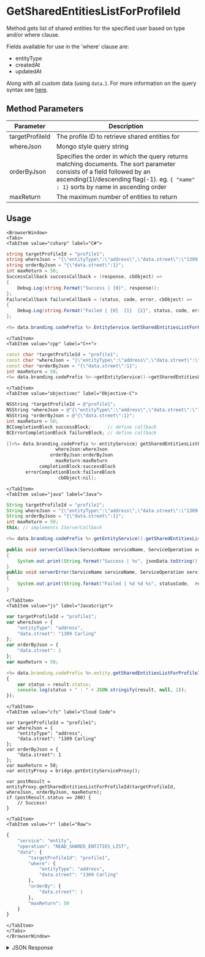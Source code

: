 # GetSharedEntitiesListForProfileId

Method gets list of shared entities for the specified user based on type and/or where clause.

Fields available for use in the 'where' clause are:

 - entityType
 - createdAt
 - updatedAt

 Along with all custom data (using `data.`).  For more information on the query syntax see [here](/api/appendix/mongodbwherequeries).

<PartialServop service_name="entity" operation_name="READ_SHARED_ENTITIES_LIST" />

## Method Parameters
Parameter | Description
--------- | -----------
targetProfileId | The profile ID to retrieve shared entities for
whereJson | Mongo style query string
orderByJson | Specifies the order in which the query returns matching documents. The sort parameter consists of a field followed by an ascending(1)/descending flag(-1). eg. `{ "name" : 1}` sorts by name in ascending order
maxReturn | The maximum number of entities to return

## Usage

```mdx-code-block
<BrowserWindow>
<Tabs>
<TabItem value="csharp" label="C#">
```

```csharp
string targetProfileId = "profile1";
string whereJson = "{\"entityType\":\"address\",\"data.street\":\"1309 Carling\"}";
string orderByJson = "{\"data.street\":1}";
int maxReturn = 50;
SuccessCallback successCallback = (response, cbObject) =>
{
    Debug.Log(string.Format("Success | {0}", response));
};
FailureCallback failureCallback = (status, code, error, cbObject) =>
{
    Debug.Log(string.Format("Failed | {0}  {1}  {2}", status, code, error));
};

<%= data.branding.codePrefix %>.EntityService.GetSharedEntitiesListForProfileId(targetProfileId, whereJson, orderByJson, maxReturn, successCallback, failureCallback);
```

```mdx-code-block
</TabItem>
<TabItem value="cpp" label="C++">
```

```cpp
const char *targetProfileId = "profile1";
const char *whereJson = "{\"entityType\":\"address\",\"data.street\":\"1309 Carling\"}";
const char *orderByJson = "{\"data.street\":1}";
int maxReturn = 50;
<%= data.branding.codePrefix %>->getEntityService()->getSharedEntitiesListForProfileId(targetProfileId, whereJson, orderByJson, maxReturn, this);
```

```mdx-code-block
</TabItem>
<TabItem value="objectivec" label="Objective-C">
```

```objectivec
NSString *targetProfileId = @"profile1";
NSString *whereJson = @"{\"entityType\":\"address\",\"data.street\":\"1309 Carling\"}";
NSString *orderByJson = @"{\"data.street\":1}";
int maxReturn = 50;
BCCompletionBlock successBlock;      // define callback
BCErrorCompletionBlock failureBlock; // define callback

[[<%= data.branding.codePrefix %> entityService] getSharedEntitiesListForProfileId:targetProfileId
                  whereJson:whereJson
                orderByJson:orderByJson
                  maxReturn:maxReturn
            completionBlock:successBlock
       errorCompletionBlock:failureBlock
                   cbObject:nil];
```

```mdx-code-block
</TabItem>
<TabItem value="java" label="Java">
```

```java
String targetProfileId = "profile1";
String whereJson = "{\"entityType\":\"address\",\"data.street\":\"1309 Carling\"}";
String orderByJson = "{\"data.street\":1}";
int maxReturn = 50;
this; // implements IServerCallback

<%= data.branding.codePrefix %>.getEntityService().getSharedEntitiesListForProfileId(targetProfileId, whereJson, orderByJson, maxReturn, this);

public void serverCallback(ServiceName serviceName, ServiceOperation serviceOperation, JSONObject jsonData)
{
    System.out.print(String.format("Success | %s", jsonData.toString()));
}
public void serverError(ServiceName serviceName, ServiceOperation serviceOperation, int statusCode, int reasonCode, String jsonError)
{
    System.out.print(String.format("Failed | %d %d %s", statusCode,  reasonCode, jsonError.toString()));
}
```

```mdx-code-block
</TabItem>
<TabItem value="js" label="JavaScript">
```

```javascript
var targetProfileId = "profile1";
var whereJson = {
    "entityType": "address",
    "data.street": "1309 Carling"
};
var orderByJson = {
    "data.street": 1
};
var maxReturn = 50;

<%= data.branding.codePrefix %>.entity.getSharedEntitiesListForProfileId(targetProfileId, whereJson, orderByJson, maxReturn, result =>
{
	var status = result.status;
	console.log(status + " : " + JSON.stringify(result, null, 2));
});
```

```mdx-code-block
</TabItem>
<TabItem value="cfs" label="Cloud Code">
```

```cfscript
var targetProfileId = "profile1";
var whereJson = {
    "entityType": "address",
    "data.street": "1309 Carling"
};
var orderByJson = {
    "data.street": 1
};
var maxReturn = 50;
var entityProxy = bridge.getEntityServiceProxy();

var postResult = entityProxy.getSharedEntitiesListForProfileId(targetProfileId, whereJson, orderByJson, maxReturn);
if (postResult.status == 200) {
    // Success!
}
```

```mdx-code-block
</TabItem>
<TabItem value="r" label="Raw">
```

```r
{
	"service": "entity",
	"operation": "READ_SHARED_ENTITIES_LIST",
	"data": {
		"targetProfileId": "profile1",
		"where": {
			"entityType": "address",
			"data.street": "1309 Carling"
		},
		"orderBy": {
			"data.street": 1
		},
		"maxReturn": 50
	}
}
```

```mdx-code-block
</TabItem>
</Tabs>
</BrowserWindow>
```

<details>
<summary>JSON Response</summary>

```json
{
    "status": 200,
    "data": {
        "entities": [
            {
                "entityId": "544db68a-48ad-4fc9-9f44-5fd36fc6445f",
                "entityType": "publicInfo",
                "version": 1,
                "data": {
                    "name": "john",
                    "age": 30
                },
                "acl": {
                    "other": 1
                },
                "createdAt": 1395943044322,
                "updatedAt": 1395943044322
            }
        ],
        "_serverTime": 1637946319239,
        "entityListCount": 1
    }
}
```
</details>


